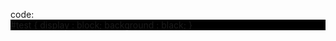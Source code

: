 code:
    <style id="test">
        #test {
            display : block;
            background : black;
        }
    </style>
